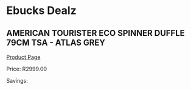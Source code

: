 
# Ebucks Dealz
## AMERICAN TOURISTER ECO SPINNER DUFFLE 79CM TSA - ATLAS GREY
[Product Page](https://www.ebucks.com/web/shop/productSelected.do?prodId=1236240652&catId=365267763)

Price: R2999.00

Savings: 


	